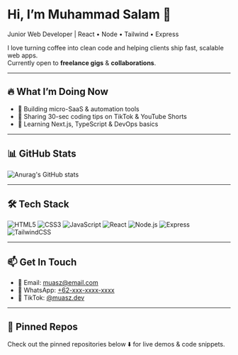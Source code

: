 # Hi, I’m Muhammad Salam 👋  
Junior Web Developer | React • Node • Tailwind • Express

I love turning coffee into clean code and helping clients ship fast, scalable web apps.  
Currently open to **freelance gigs** & **collaborations**.

---

## 🔥 What I’m Doing Now
- 🚀 Building micro-SaaS & automation tools  
- 📝 Sharing 30-sec coding tips on TikTok & YouTube Shorts  
- 🎯 Learning Next.js, TypeScript & DevOps basics  

---

## 📊 GitHub Stats
![Anurag's GitHub stats](https://github-readme-stats.vercel.app/api?username=muasz&show_icons=true&theme=radical)

---

## 🛠️ Tech Stack
![HTML5](https://img.shields.io/badge/-HTML5-E34F26?style=flat&logo=html5&logoColor=white)
![CSS3](https://img.shields.io/badge/-CSS3-1572B6?style=flat&logo=css3&logoColor=white)
![JavaScript](https://img.shields.io/badge/-JavaScript-F7DF1E?style=flat&logo=javascript&logoColor=black)
![React](https://img.shields.io/badge/-React-61DAFB?style=flat&logo=react&logoColor=black)
![Node.js](https://img.shields.io/badge/-Node.js-339933?style=flat&logo=node.js&logoColor=white)
![Express](https://img.shields.io/badge/-Express-000000?style=flat&logo=express&logoColor=white)
![TailwindCSS](https://img.shields.io/badge/-TailwindCSS-06B6D4?style=flat&logo=tailwindcss&logoColor=white)

---

## 📫 Get In Touch
- 📧 Email: [muasz@email.com](mailto:muasz@email.com)  
- 💬 WhatsApp: [+62-xxx-xxxx-xxxx](https://wa.me/62xxxxxxxx)  
- 🎥 TikTok: [@muasz.dev](https://tiktok.com/@muasz.dev)

---

## 📌 Pinned Repos
Check out the pinned repositories below ⬇️ for live demos & code snippets.
